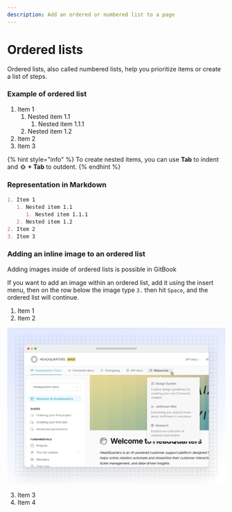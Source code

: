 ```yaml
---
description: Add an ordered or numbered list to a page
---
```


# Ordered lists

Ordered lists, also called numbered lists, help you prioritize items or create a list of steps.&#x20;

### Example of ordered list

1. Item 1
   1. Nested item 1.1
      1. Nested item 1.1.1
   2. Nested item 1.2
2. Item 2
3. Item 3

{% hint style="info" %}
To create nested items, you can use **Tab** to indent and **⇧ + Tab** to outdent.
{% endhint %}

### Representation in Markdown

```markdown
1. Item 1
   1. Nested item 1.1
      1. Nested item 1.1.1
   2. Nested item 1.2
2. Item 2
3. Item 3
```

### Adding an inline image to an ordered list

Adding images inside of ordered lists is possible in GitBook

If you want to add an image within an ordered list, add it using the insert menu, then on the row below the image type `3.` then hit `Space`, and the ordered list will continue.

1. Item 1
2. Item 2

![](../../.gitbook/assets/14_03_25_site_sections_published.jpg)

3. Item 3
4. Item 4
